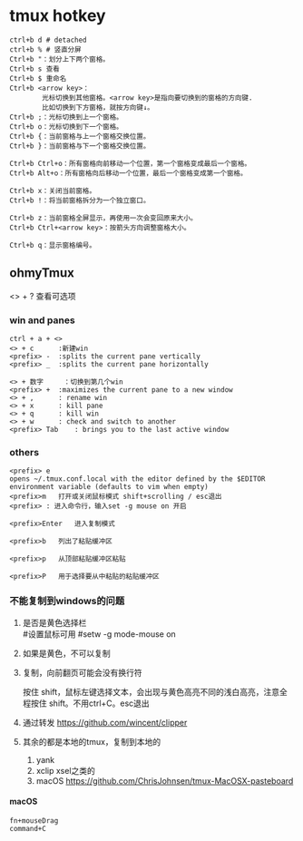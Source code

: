 # tmux hotkey

```
ctrl+b d # detached
ctrl+b % # 竖直分屏
Ctrl+b "：划分上下两个窗格。
Ctrl+b s 查看
Ctrl+b $ 重命名
Ctrl+b <arrow key>：
        光标切换到其他窗格。<arrow key>是指向要切换到的窗格的方向键.
        比如切换到下方窗格，就按方向键↓。
Ctrl+b ;：光标切换到上一个窗格。
Ctrl+b o：光标切换到下一个窗格。
Ctrl+b {：当前窗格与上一个窗格交换位置。
Ctrl+b }：当前窗格与下一个窗格交换位置。

Ctrl+b Ctrl+o：所有窗格向前移动一个位置，第一个窗格变成最后一个窗格。
Ctrl+b Alt+o：所有窗格向后移动一个位置，最后一个窗格变成第一个窗格。

Ctrl+b x：关闭当前窗格。
Ctrl+b !：将当前窗格拆分为一个独立窗口。

Ctrl+b z：当前窗格全屏显示，再使用一次会变回原来大小。
Ctrl+b Ctrl+<arrow key>：按箭头方向调整窗格大小。

Ctrl+b q：显示窗格编号。
```

## ohmyTmux
<> + ? 查看可选项
### win and panes
```
ctrl + a + <>
<> + c 		:新建win
<prefix> - 	:splits the current pane vertically
<prefix> _ 	:splits the current pane horizontally

<> + 数字 	：切换到第几个win
<prefix> + 	:maximizes the current pane to a new window
<> + , 		: rename win
<> + x		: kill pane
<> + q		: kill win
<> + w		: check and switch to another
<prefix> Tab 	: brings you to the last active window
```
### others
```
<prefix> e 
opens ~/.tmux.conf.local with the editor defined by the $EDITOR environment variable (defaults to vim when empty)
<prefix>m 	打开或关闭鼠标模式 shift+scrolling / esc退出
<prefix> : 进入命令行，输入set -g mouse on 开启

<prefix>Enter	进入复制模式

<prefix>b	列出了粘贴缓冲区

<prefix>p	从顶部粘贴缓冲区粘贴

<prefix>P	用于选择要从中粘贴的粘贴缓冲区
```

### 不能复制到windows的问题

1. 是否是黄色选择栏   
    #设置鼠标可用
    #setw -g mode-mouse on   
2. 如果是黄色，不可以复制
   
1. 复制，向前翻页可能会没有换行符
    
    按住 shift，鼠标左键选择文本，会出现与黄色高亮不同的浅白高亮，注意全程按住 shift。不用ctrl+C。esc退出
1. 通过转发 https://github.com/wincent/clipper
2. 其余的都是本地的tmux，复制到本地的
    1. yank
    2. xclip xsel之类的
    3. macOS https://github.com/ChrisJohnsen/tmux-MacOSX-pasteboard

#### macOS

```
fn+mouseDrag
command+C
```